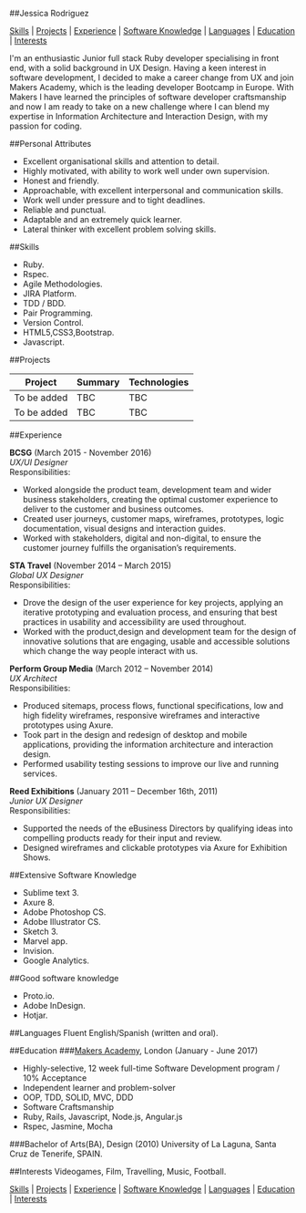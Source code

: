 ##Jessica Rodriguez

[Skills](#skills) | [Projects](#projects) | [Experience](#experience) | [Software Knowledge](#extensive-software-knowledge) | [Languages](#languages) | [Education](#education) | [Interests](#interests)  
  
I'm an enthusiastic Junior full stack Ruby developer specialising in front end, with a solid background in UX Design. Having a keen interest in software development, I decided to make a career change from UX and join Makers Academy, which is the leading developer Bootcamp in Europe. With Makers I have learned the principles of software developer craftsmanship and now I am ready to take on a new challenge where I can blend my expertise in Information Architecture and Interaction Design, with my passion for coding.

##Personal Attributes

* Excellent organisational skills and attention to detail.
* Highly motivated, with ability to work well under own supervision.
* Honest and friendly. 
* Approachable, with excellent interpersonal and communication skills.
* Work well under pressure and to tight deadlines.
* Reliable and punctual.
* Adaptable and an extremely quick learner.
* Lateral thinker with excellent problem solving skills.

##Skills
* Ruby.
* Rspec.
* Agile Methodologies.
* JIRA Platform.
* TDD / BDD.
* Pair Programming.
* Version Control.
* HTML5,CSS3,Bootstrap.
* Javascript.

##Projects

Project | Summary | Technologies
------- | ------- | ------------
To be added | TBC | TBC
To be added | TBC | TBC

##Experience

**BCSG** (March 2015 - November 2016)  
*UX/UI Designer*  
Responsibilities:  
* Worked alongside the product team, development team and wider business stakeholders, creating the optimal customer experience to deliver to the customer and business outcomes.
* Created user journeys, customer maps, wireframes, prototypes, logic documentation, visual designs and interaction guides.
* Worked with stakeholders, digital and non-digital, to ensure the customer journey fulfills the organisation’s requirements.  

**STA Travel** (November 2014 – March 2015)  
*Global UX Designer*  
Responsibilities:  
* Drove the design of the user experience for key projects, applying an iterative prototyping and evaluation process, and ensuring that best practices in usability and accessibility are used throughout.
* Worked with the product,design and development team for the design of innovative solutions that are engaging, usable and accessible solutions which change the way people interact with us. 

**Perform Group Media** (March 2012 – November  2014)  
*UX Architect*  
Responsibilities:  
* Produced sitemaps, process flows, functional specifications, low and high fidelity wireframes, responsive wireframes and interactive prototypes using Axure.
* Took part in the design and redesign of desktop and mobile applications, providing the information architecture and interaction design. 
* Performed usability testing sessions to improve our live and running services.

**Reed Exhibitions** (January 2011 – December 16th, 2011)  
*Junior UX Designer*  
Responsibilities:  
* Supported the needs of the eBusiness Directors by qualifying ideas into compelling products ready for their input and review.
* Designed wireframes and clickable prototypes via Axure for Exhibition Shows.  

##Extensive Software Knowledge

* Sublime text 3.
* Axure 8.
* Adobe Photoshop CS.
* Adobe Illustrator CS.
* Sketch 3.
* Marvel app.
* Invision.
* Google Analytics.

##Good software knowledge
* Proto.io.
* Adobe InDesign.
* Hotjar.

##Languages
Fluent English/Spanish (written and oral).

##Education
###[Makers Academy], London (January - June 2017)
* Highly-selective, 12 week full-time Software Development program / 10% Acceptance
* Independent learner and problem-solver
* OOP, TDD, SOLID, MVC, DDD
* Software Craftsmanship
* Ruby, Rails, Javascript, Node.js, Angular.js
* Rspec, Jasmine, Mocha

###Bachelor of Arts(BA), Design (2010)
University of La Laguna, Santa Cruz de Tenerife, SPAIN.

[Makers Academy]:http://www.makersacademy.com

##Interests
Videogames, Film, Travelling, Music, Football.  
  

[Skills](#skills) | [Projects](#projects) | [Experience](#experience) | [Software Knowledge](#software-knowledge) | [Languages](#languages) | [Education](#education) | [Interests](#interests)  
